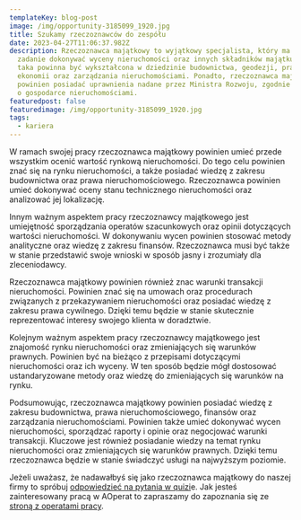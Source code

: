 ```yaml
---
templateKey: blog-post
image: /img/opportunity-3185099_1920.jpg
title: Szukamy rzeczoznawców do zespółu 
date: 2023-04-27T11:06:37.982Z
description: Rzeczoznawca majątkowy to wyjątkowy specjalista, który ma za
  zadanie dokonywać wyceny nieruchomości oraz innych składników majątku. Osoba
  taka powinna być wykształcona w dziedzinie budownictwa, geodezji, prawa,
  ekonomii oraz zarządzania nieruchomościami. Ponadto, rzeczoznawca majątkowy
  powinien posiadać uprawnienia nadane przez Ministra Rozwoju, zgodnie z ustawą
  o gospodarce nieruchomościami.
featuredpost: false
featuredimage: /img/opportunity-3185099_1920.jpg
tags:
  - kariera
---
```

W ramach swojej pracy rzeczoznawca majątkowy powinien umieć przede wszystkim ocenić wartość rynkową nieruchomości. Do tego celu powinien znać się na rynku nieruchomości, a także posiadać wiedzę z zakresu budownictwa oraz prawa nieruchomościowego. Rzeczoznawca powinien umieć dokonywać oceny stanu technicznego nieruchomości oraz analizować jej lokalizację.

Innym ważnym aspektem pracy rzeczoznawcy majątkowego jest umiejętność sporządzania operatów szacunkowych oraz opinii dotyczących wartości nieruchomości. W dokonywaniu wycen powinien stosować metody analityczne oraz wiedzę z zakresu finansów. Rzeczoznawca musi być także w stanie przedstawić swoje wnioski w sposób jasny i zrozumiały dla zleceniodawcy.

Rzeczoznawca majątkowy powinien również znac warunki transakcji nieruchomości. Powinien znać się na umowach oraz procedurach związanych z przekazywaniem nieruchomości oraz posiadać wiedzę z zakresu prawa cywilnego. Dzięki temu będzie w stanie skutecznie reprezentować interesy swojego klienta w doradztwie.

Kolejnym ważnym aspektem pracy rzeczoznawcy majątkowego jest znajomość rynku nieruchomości oraz zmieniających się warunków prawnych. Powinien być na bieżąco z przepisami dotyczącymi nieruchomości oraz ich wyceny. W ten sposób będzie mógł dostosować ustandaryzowane metody oraz wiedzę do zmieniających się warunków na rynku.

Podsumowując, rzeczoznawca majątkowy powinien posiadać wiedzę z zakresu budownictwa, prawa nieruchomościowego, finansów oraz zarządzania nieruchomościami. Powinien także umieć dokonywać wycen nieruchomości, sporządzać raporty i opinie oraz negocjować warunki transakcji. Kluczowe jest również posiadanie wiedzy na temat rynku nieruchomości oraz zmieniających się warunków prawnych. Dzięki temu rzeczoznawca będzie w stanie świadczyć usługi na najwyższym poziomie. 

Jeżeli uważasz, że nadawałbyś się jako rzeczoznawca majątkowy do naszej firmy to spróbuj [odpowiedzieć na pytania w quizi](https://forms.office.com/e/YsY8ySaFmE)e. Jak jesteś zainteresowany pracą w AOperat to zapraszamy do zapoznania się ze [stroną z operatami pracy](https://aoperat.pl/career).
